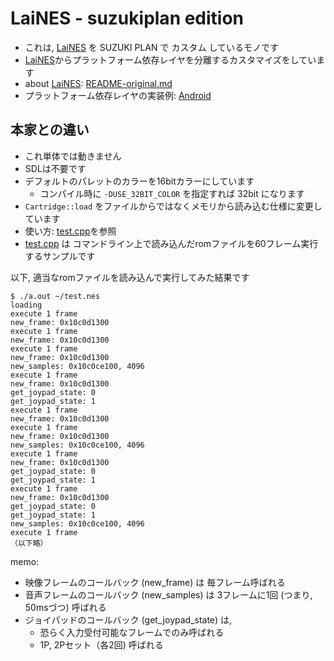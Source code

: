 # LaiNES - suzukiplan edition 
- これは, [LaiNES](https://github.com/AndreaOrru/LaiNES) を SUZUKI PLAN で カスタム しているモノです
- [LaiNES](https://github.com/AndreaOrru/LaiNES)からプラットフォーム依存レイヤを分離するカスタマイズをしています
- about [LaiNES](https://github.com/AndreaOrru/LaiNES): [README-original.md](README-original.md)
- プラットフォーム依存レイヤの実装例: [Android](https://github.com/suzukiplan/nes-view-android)

## 本家との違い
- これ単体では動きません
- SDLは不要です
- デフォルトのパレットのカラーを16bitカラーにしています
  - コンパイル時に `-DUSE_32BIT_COLOR` を指定すれば 32bit になります
- `Cartridge::load` をファイルからではなくメモリから読み込む仕様に変更しています
- 使い方: [test.cpp](test.cpp)を参照
- [test.cpp](test.cpp) は コマンドライン上で読み込んだromファイルを60フレーム実行するサンプルです

以下, 適当なromファイルを読み込んで実行してみた結果です
```
$ ./a.out ~/test.nes 
loading
execute 1 frame
new_frame: 0x10c0d1300
execute 1 frame
new_frame: 0x10c0d1300
execute 1 frame
new_frame: 0x10c0d1300
new_samples: 0x10c0ce100, 4096
execute 1 frame
new_frame: 0x10c0d1300
get_joypad_state: 0
get_joypad_state: 1
execute 1 frame
new_frame: 0x10c0d1300
execute 1 frame
new_frame: 0x10c0d1300
new_samples: 0x10c0ce100, 4096
execute 1 frame
new_frame: 0x10c0d1300
get_joypad_state: 0
get_joypad_state: 1
execute 1 frame
new_frame: 0x10c0d1300
get_joypad_state: 0
get_joypad_state: 1
new_samples: 0x10c0ce100, 4096
execute 1 frame
（以下略）
```

memo:
- 映像フレームのコールバック (new_frame) は 毎フレーム呼ばれる
- 音声フレームのコールバック (new_samples) は 3フレームに1回 (つまり, 50msづつ) 呼ばれる
- ジョイパッドのコールバック (get_joypad_state) は,
  - 恐らく入力受付可能なフレームでのみ呼ばれる
  - 1P, 2Pセット（各2回) 呼ばれる
